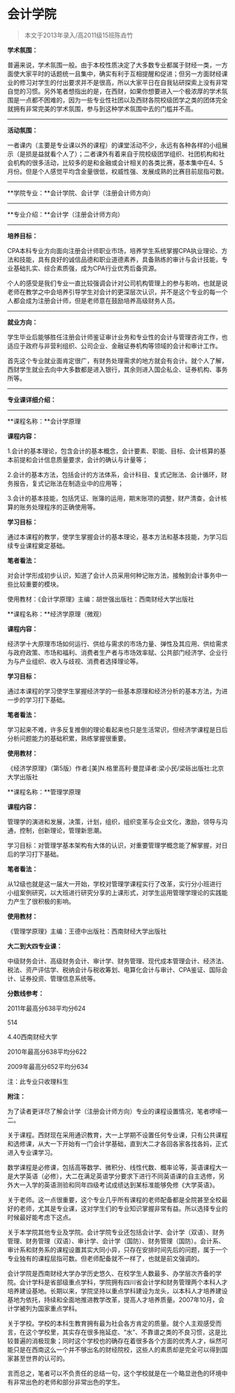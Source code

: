 
# 会计学院  

> 本文于2013年录入/高2011级15班陈垚竹  



**学术氛围：**

普遍来说，学术氛围一般。由于本校性质决定了大多数专业都属于财经一类，一方面使大家平时的话题统一且集中，确实有利于互相提醒和促进；但另一方面财经课业的修习对学生的付出要求并不是很高，所以大家平日在自我钻研探索上没有非常自觉的习惯。另外笔者想指出的是，在西财，如果你想要进入一个极浓厚的学术氛围是一点都不困难的，因为一些专业性社团以及西财各院校级团学之类的团体完全就拥有非常完美的学术氛围，参与到这种学术氛围中去的门槛并不高。

****

**活动氛围：**

一者课内（主要是专业课以外的课程）的课堂活动不少，永远有各种各样的小组展示（是损是益就看个人了）；二者课外有着来自于院校级团学组织、社团机构和社会机构的很多活动，比较多的是和金融或会计相关的各类比赛，基本集中在4、5月份。但是个人感觉平均含金量很低，权威性强、发展成熟的比赛目前屈指可数。

****

**学院专业：**会计学院、会计学（注册会计师方向）

****

**专业介绍：**会计学（注册会计师方向）

****

**培养目标：**

CPA本科专业方向面向注册会计师职业市场，培养学生系统掌握CPA执业理论、方法和技能，具有良好的诚信品德和职业道德素养，具备熟练的审计与会计技能，专业基础扎实、综合素质强，成为CPA行业优秀后备资源。

个人的感受是我们专业一直比较强调会计对公司机构管理上的参与影响，也就是说老师在教学之中会培养引导学生对会计的更深层次认识，并不是这个专业的每一个人都会成为注册会计师，但是老师意在鼓励培养高级财务人员。

****

**就业方向：**

学生毕业后能够胜任注册会计师鉴证审计业务和专业性的会计与管理咨询工作，也适应于政府与非营利组织、公司企业、金融证券机构等领域的会计和审计工作。

首先这个专业就业面肯定很广，有财务处理需求的地方就会有会计。就个人了解，西财学生就业去向中大多数都是进入银行，其余则进入国企私企、证券机构、事务所等。

****

**专业课详细介绍：**

****

**课程名称：**会计学原理

**课程内容：**

1.会计的基本理论，包含会计的基本概念，会计要素、职能、目标、会计核算的基本前提和会计信息质量要求，会计的确认与计量等；

2.会计的基本方法，包括会计的方法体系，会计科目、复式记账法、会计循环，财务报告，复式记账法在制造业中的应用等；

3.会计的基本技能，包括凭证、账簿的运用，期末账项的调整，财产清查，会计核算的账务处理程序的正确使用等。

**学习目标：**

通过本课程的教学，使学生掌握会计的基本理论，基本方法和基本技能，为学习后续专业课程奠定基础。

**笔者看法：**

对会计学形成初步认识，知道了会计人员采用何种记账方法，接触到会计事务中一些比较重要的模块。

使用教材：《会计学原理》主编：胡世强出版社：西南财经大学出版社



**课程名称：**经济学原理（微观）

**课程内容：**

经济学十大原理市场如何运行、供给与需求的市场力量、弹性及其应用、供给需求与政府政策、市场和福利、消费者生产者与市场效率赋、公共部门经济学、企业行为与产业组织、收入与歧视、消费者选择理论等。

**学习目标：**

通过本课程的学习使学生掌握经济学的一些基本原理和经济分析的基本方法，为进一步的学习打下基础。

**笔者看法：**

学习起来不难，许多反复推倒的理论看起来也只是生活常识，但经济学课程是日后分析问题能力的基础积累，熟练掌握很重要。

**使用教材：**

《经济学原理》（第5版）作者:[美]N.格里高利·曼昆译者:梁小民/梁砾出版社:北京大学出版社



**课程名称：**管理学原理

**课程内容：**

管理学的演进和发展，决策，计划，组织，组织变革与企业文化，激励，领导与沟通，控制，创新理论，管理新思潮。

学习目标：对管理学基本架构有大体的认识，对重要管理学概念能了解掌握，对日后的学习打下基础。

**笔者看法：**

从12级也就是这一届大一开始，学校对管理学课程实行了改革，实行分小班进行小组案例研究，以大班进行研究分享的上课形式，对学生运用管理学理论的实践能力产生了很积极的影响。

**使用教材：**

《管理学原理》主编：王德中出版社：西南财经大学出版社



**大二到大四专业课：**

中级财务会计、高级财务会计、审计学、财务管理、现代成本管理会计、经济法、税法、资产评估学、税纳会计与税收筹划、电算化会计与审计、CPA鉴证、国际会计、证券投资、管理信息系统等。

**分数线参考：**

2011年最高分638平均分624

514

4.40西南财经大学

2010年最高分638平均分622

2009年最高分652平均分634

注：此专业只收理科生



**附注：**

为了读者更详尽了解会计学（注册会计师方向）专业的课程设置情况，笔者啰嗦一二。

关于课程。西财现在采用通识教育，大一上学期不设置任何专业课，只有公共课程和选修课，从大一下开始有一门会计学基础，直到大二才各回各家各找各妈，正式进入专业课学习。

数学课程是必修课，包括高等数学、微积分、线性代数、概率论等，英语课程大一是大学英语（必修），大二在满足英语学分要求下进行不同英语课的自主选修，另外大一入学的英语测验和同年四级考试成绩达到某标准能够免修《大学英语》。

关于老师。这一点很重要，这个专业几乎所有课程的老师配备都是全院甚至全校最好的老师，尤其是专业课，这对学生们的专业知识掌握非常有益。所以选择专业的时候最好能考虑下这点。

关于本学院其他专业及学院。会计学院专业还包括会计学、会计学（双语）、财务管理、财务管理（双语）、审计学、会计学（国防）、财务管理（国防）。会计系、审计系和财务系的课程设置其实大同小异，只存在安排时间先后的问题，属于一个专业独有的课程屈指可数。但老师配备就不一样了，也就是前文强调的。

会计学院是西南财经大学办学历史悠久、在校学生人数最多、办学层次齐备的学院。会计学科是省部级重点学科，学院拥有四川省会计学和财务管理两个本科人才培养建设基地。长期以来，学院坚持以重点学科建设为龙头，以本科人才培养建设基地为依托，持续和全面地推进教学改革，提高人才培养质量。2007年10月，会计学被列为国家重点学科。

关于学校。学校的本科生教育拥有最为社会各方肯定的质量。就个人主观感受而言，在这个学校里，其实存在很多拖延症、“水”、不靠谱之类的不良习惯，这是比较普遍的消极现象；同时这个学校也的确存在着很多各个方面的优秀人才，纵然可能只是在西南这么一个并不够出名的财经院校，这些人的素质却是完全可以得到国家甚至世界的认可的。

言而总之，笔者可以不负责任的总结一句，这个学校就是在一个略显逊色的环境中有非常出色的老师和部分非常出色的学生。






